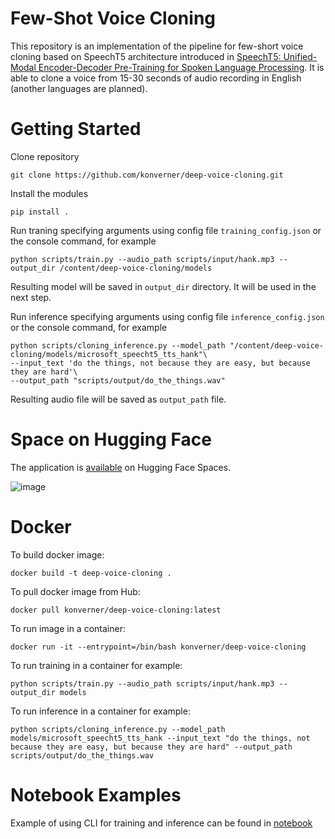 # Few-Shot Voice Cloning

This repository is an implementation of the pipeline for few-short voice cloning based on SpeechT5 architecture introduced in [ SpeechT5: Unified-Modal Encoder-Decoder Pre-Training for Spoken Language Processing](https://arxiv.org/abs/2110.07205).
It is able to clone a voice from 15-30 seconds of audio recording in English (another languages are planned).

# Getting Started

Clone repository 
```angular2html
git clone https://github.com/konverner/deep-voice-cloning.git
```

Install the modules
```angular2html
pip install .
```

Run traning specifying arguments using config file `training_config.json` or the console command, for example
```angular2html
python scripts/train.py --audio_path scripts/input/hank.mp3 --output_dir /content/deep-voice-cloning/models
```
Resulting model will be saved in `output_dir` directory. It will be used in the next step.

Run inference specifying arguments using config file `inference_config.json` or the console command, for example
```angular2html
python scripts/cloning_inference.py --model_path "/content/deep-voice-cloning/models/microsoft_speecht5_tts_hank"\
--input_text 'do the things, not because they are easy, but because they are hard'\
--output_path "scripts/output/do_the_things.wav"
```

Resulting audio file will be saved as `output_path` file.

# Space on Hugging Face

The application is [available](https://huggingface.co/spaces/konverner/deep-voice-cloning) on Hugging Face Spaces.

![image](https://github.com/konverner/deep-voice-cloning/assets/52051213/3c2aeb58-84e1-4244-b2de-d1d85e0e92a6)


# Docker

To build docker image:

```
docker build -t deep-voice-cloning .
```

To pull docker image from Hub:

```angular2html
docker pull konverner/deep-voice-cloning:latest
```

To run image in a container:

```
docker run -it --entrypoint=/bin/bash konverner/deep-voice-cloning
```

To run training in a container for example:

```
python scripts/train.py --audio_path scripts/input/hank.mp3 --output_dir models
```

To run inference in a container for example:

```
python scripts/cloning_inference.py --model_path models/microsoft_speecht5_tts_hank --input_text "do the things, not because they are easy, but because they are hard" --output_path scripts/output/do_the_things.wav
```


# Notebook Examples

Example of using CLI for training and inference can be found in [notebook](https://github.com/konverner/deep-voice-cloning/blob/main/notebooks/CLI_Example.ipynb)

